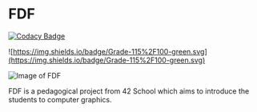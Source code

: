 # FDF

[![Codacy Badge](https://api.codacy.com/project/badge/Grade/c586000e9d454a9d964c30a4409351c6)](https://app.codacy.com/app/gde-pass/FDF?utm_source=github.com&utm_medium=referral&utm_content=gde-pass/FDF&utm_campaign=Badge_Grade_Dashboard)

![https://img.shields.io/badge/Grade-115%2F100-green.svg](https://img.shields.io/badge/Grade-115%2F100-green.svg)

![Image of FDF](https://nsa40.casimages.com/img/2019/01/16/190116074819480155.jpg)

FDF is a pedagogical project from 42 School which aims to introduce the students to computer graphics.
